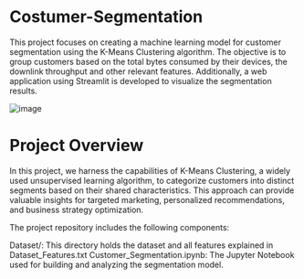 # Costumer-Segmentation
This project focuses on creating a machine learning model for customer segmentation using the K-Means Clustering algorithm. The objective is to group customers based on the total bytes consumed by their devices, the downlink throughput and other relevant features. Additionally, a web application using Streamlit is developed to visualize the segmentation results.


![image](https://github.com/boukhdimiMeryem/Costumer-Segmentation/assets/93484500/0f4ea0d0-6d99-4f2b-91bb-b363bac13524)

# Project Overview
In this project, we harness the capabilities of K-Means Clustering, a widely used unsupervised learning algorithm, to categorize customers into distinct segments based on their shared characteristics. This approach can provide valuable insights for targeted marketing, personalized recommendations, and business strategy optimization.

The project repository includes the following components:

Dataset/: This directory holds the dataset and all features explained in Dataset_Features.txt
Customer_Segmentation.ipynb: The Jupyter Notebook used for building and analyzing the segmentation model.
